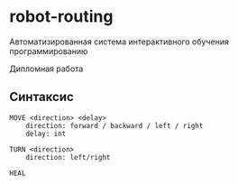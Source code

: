 # robot-routing

Автоматизированная система интерактивного обучения программированию

Дипломная работа

## Синтаксис

```basic
MOVE <direction> <delay>
    direction: forward / backward / left / right
    delay: int

TURN <direction>
    direction: left/right

HEAL
```